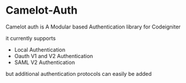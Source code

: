 Camelot-Auth
============

Camelot auth is A Modular based Authentication library for Codeigniter

it currently supports 
* Local Authentication
* Oauth V1 and V2 Authentication
* SAML V2 Authentication 

but additional authentication protocols can easily be added 